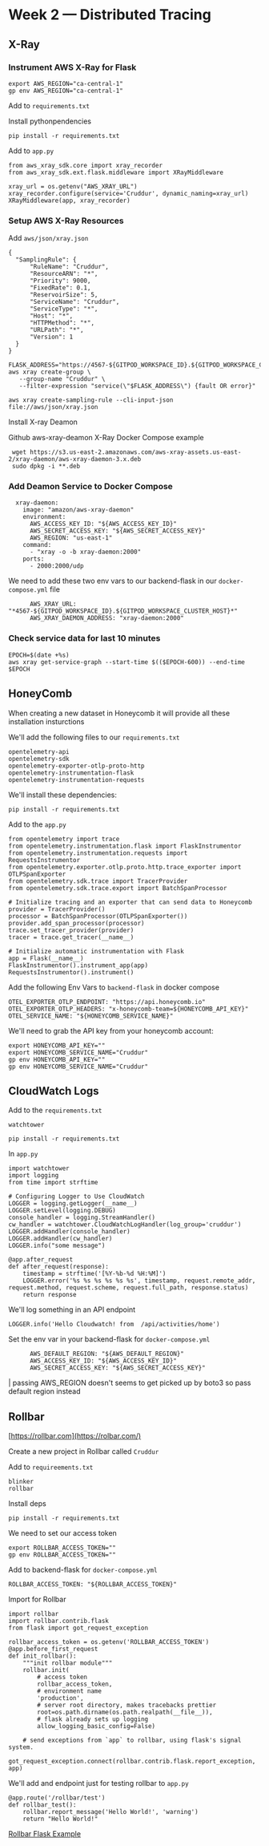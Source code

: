 # Week 2 — Distributed Tracing

## X-Ray

### Instrument AWS X-Ray for Flask

```
export AWS_REGION="ca-central-1"
gp env AWS_REGION="ca-central-1"

```

Add to ``` requirements.txt ```

Install pythonpendencies

```
pip install -r requirements.txt

```

Add to ``` app.py ```

```
from aws_xray_sdk.core import xray_recorder
from aws_xray_sdk.ext.flask.middleware import XRayMiddleware

```

```
xray_url = os.getenv("AWS_XRAY_URL")
xray_recorder.configure(service='Cruddur', dynamic_naming=xray_url)
XRayMiddleware(app, xray_recorder)

```

### Setup AWS X-Ray Resources

Add ``` aws/json/xray.json ```

```
{
  "SamplingRule": {
      "RuleName": "Cruddur",
      "ResourceARN": "*",
      "Priority": 9000,
      "FixedRate": 0.1,
      "ReservoirSize": 5,
      "ServiceName": "Cruddur",
      "ServiceType": "*",
      "Host": "*",
      "HTTPMethod": "*",
      "URLPath": "*",
      "Version": 1
  }
}

```

```
FLASK_ADDRESS="https://4567-${GITPOD_WORKSPACE_ID}.${GITPOD_WORKSPACE_CLUSTER_HOST}"
aws xray create-group \
   --group-name "Cruddur" \
   --filter-expression "service(\"$FLASK_ADDRESS\") {fault OR error}"

```

```
aws xray create-sampling-rule --cli-input-json file://aws/json/xray.json

```

Install X-ray Deamon

Github aws-xray-deamon X-Ray Docker Compose example

```
 wget https://s3.us-east-2.amazonaws.com/aws-xray-assets.us-east-2/xray-daemon/aws-xray-daemon-3.x.deb
 sudo dpkg -i **.deb

```

### Add Deamon Service to Docker Compose

```
  xray-daemon:
    image: "amazon/aws-xray-daemon"
    environment:
      AWS_ACCESS_KEY_ID: "${AWS_ACCESS_KEY_ID}"
      AWS_SECRET_ACCESS_KEY: "${AWS_SECRET_ACCESS_KEY}"
      AWS_REGION: "us-east-1"
    command:
      - "xray -o -b xray-daemon:2000"
    ports:
      - 2000:2000/udp

```

We need to add these two env vars to our backend-flask in our ``` docker-compose.yml ``` file

```
      AWS_XRAY_URL: "*4567-${GITPOD_WORKSPACE_ID}.${GITPOD_WORKSPACE_CLUSTER_HOST}*"
      AWS_XRAY_DAEMON_ADDRESS: "xray-daemon:2000"

```

 ### Check service data for last 10 minutes
 
 ```
 EPOCH=$(date +%s)
aws xray get-service-graph --start-time $(($EPOCH-600)) --end-time $EPOCH
 
 ```
 
 ## HoneyComb
 
 When creating a new dataset in Honeycomb it will provide all these installation insturctions

We'll add the following files to our ``` requirements.txt ```

```
opentelemetry-api 
opentelemetry-sdk 
opentelemetry-exporter-otlp-proto-http 
opentelemetry-instrumentation-flask 
opentelemetry-instrumentation-requests

```
 

We'll install these dependencies:

```
pip install -r requirements.txt

```

Add to the ``` app.py ```

```
from opentelemetry import trace
from opentelemetry.instrumentation.flask import FlaskInstrumentor
from opentelemetry.instrumentation.requests import RequestsInstrumentor
from opentelemetry.exporter.otlp.proto.http.trace_exporter import OTLPSpanExporter
from opentelemetry.sdk.trace import TracerProvider
from opentelemetry.sdk.trace.export import BatchSpanProcessor

```

```
# Initialize tracing and an exporter that can send data to Honeycomb
provider = TracerProvider()
processor = BatchSpanProcessor(OTLPSpanExporter())
provider.add_span_processor(processor)
trace.set_tracer_provider(provider)
tracer = trace.get_tracer(__name__)

```

```
# Initialize automatic instrumentation with Flask
app = Flask(__name__)
FlaskInstrumentor().instrument_app(app)
RequestsInstrumentor().instrument()

```

Add the following Env Vars to ``` backend-flask ``` in docker compose

```
OTEL_EXPORTER_OTLP_ENDPOINT: "https://api.honeycomb.io"
OTEL_EXPORTER_OTLP_HEADERS: "x-honeycomb-team=${HONEYCOMB_API_KEY}"
OTEL_SERVICE_NAME: "${HONEYCOMB_SERVICE_NAME}"

```

We'll need to grab the API key from your honeycomb account:

```
export HONEYCOMB_API_KEY=""
export HONEYCOMB_SERVICE_NAME="Cruddur"
gp env HONEYCOMB_API_KEY=""
gp env HONEYCOMB_SERVICE_NAME="Cruddur"

```

## CloudWatch Logs

Add to the ``` requirements.txt ```

```
watchtower

```

```
pip install -r requirements.txt

```


In ``` app.py ```

```
import watchtower
import logging
from time import strftime

```

```
# Configuring Logger to Use CloudWatch
LOGGER = logging.getLogger(__name__)
LOGGER.setLevel(logging.DEBUG)
console_handler = logging.StreamHandler()
cw_handler = watchtower.CloudWatchLogHandler(log_group='cruddur')
LOGGER.addHandler(console_handler)
LOGGER.addHandler(cw_handler)
LOGGER.info("some message")

```

```
@app.after_request
def after_request(response):
    timestamp = strftime('[%Y-%b-%d %H:%M]')
    LOGGER.error('%s %s %s %s %s %s', timestamp, request.remote_addr, request.method, request.scheme, request.full_path, response.status)
    return response

```

We'll log something in an API endpoint

```
LOGGER.info('Hello Cloudwatch! from  /api/activities/home')

```

Set the env var in your backend-flask for ``` docker-compose.yml ```

```
      AWS_DEFAULT_REGION: "${AWS_DEFAULT_REGION}"
      AWS_ACCESS_KEY_ID: "${AWS_ACCESS_KEY_ID}"
      AWS_SECRET_ACCESS_KEY: "${AWS_SECRET_ACCESS_KEY}"

```

| passing AWS_REGION doesn't seems to get picked up by boto3 so pass default region instead


## Rollbar

[https://rollbar.com](https://rolbar.com/)


Create a new project in Rollbar called ``` Cruddur ```

Add to ``` requireements.txt ```

```
blinker
rollbar

```

Install deps

``` pip install -r requirements.txt ```

We need to set our access token

```
export ROLLBAR_ACCESS_TOKEN=""
gp env ROLLBAR_ACCESS_TOKEN=""

```

Add to backend-flask for ``` docker-compose.yml ```

```
ROLLBAR_ACCESS_TOKEN: "${ROLLBAR_ACCESS_TOKEN}"

```

Import for Rollbar

```
import rollbar
import rollbar.contrib.flask
from flask import got_request_exception

```

```
rollbar_access_token = os.getenv('ROLLBAR_ACCESS_TOKEN')
@app.before_first_request
def init_rollbar():
    """init rollbar module"""
    rollbar.init(
        # access token
        rollbar_access_token,
        # environment name
        'production',
        # server root directory, makes tracebacks prettier
        root=os.path.dirname(os.path.realpath(__file__)),
        # flask already sets up logging
        allow_logging_basic_config=False)

    # send exceptions from `app` to rollbar, using flask's signal system.
    got_request_exception.connect(rollbar.contrib.flask.report_exception, app)

```

We'll add and endpoint just for testing rollbar to ``` app.py ```

```
@app.route('/rollbar/test')
def rollbar_test():
    rollbar.report_message('Hello World!', 'warning')
    return "Hello World!"

```

[Rollbar Flask Example](https://github.com/rollbar/rollbar-flask-example/blob/master/README.md)

















